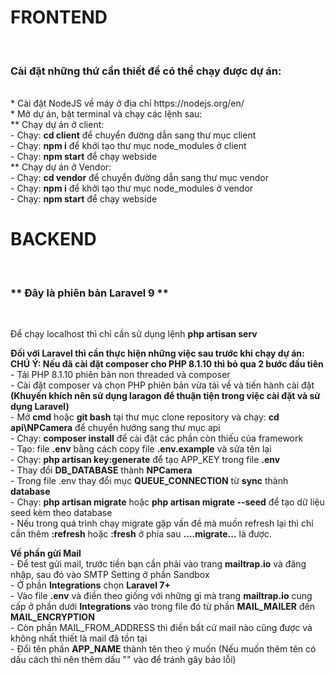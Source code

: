 <h1>FRONTEND</h1><br>
<h3>Cài đặt những thứ cần thiết để có thể chạy được dự án:</h3> <br>
* Cài đặt NodeJS về máy ở địa chỉ https://nodejs.org/en/ <br>
* Mở dự án, bật terminal và chạy các lệnh sau: <br>
    ** Chạy dự án ở client: <br>
      - Chạy: <b>cd client</b> để chuyển đường dẫn sang thư mục client <br>
      - Chạy: <b>npm i</b> để khởi tạo thư mục node_modules ở client <br>
      - Chạy: <b>npm start</b> để chạy webside <br>
    ** Chạy dự án ở Vendor: <br>
      - Chạy: <b>cd vendor</b> để chuyển đường dẫn sang thư mục vendor <br>
      - Chạy: <b>npm i</b> để khởi tạo thư mục node_modules ở vendor <br>
      - Chạy: <b>npm start</b> để chạy webside <br>

<h1>BACKEND</h1> <br>
<h3>** Đây là phiên bản Laravel 9 **</h3> <br>

Để chạy localhost thì chỉ cần sử dụng lệnh <b>php artisan serv</b><br>

<b>Đối với Laravel thì cần thực hiện những việc sau trước khi chạy dự án:</b><br>
<b>CHÚ Ý: Nếu đã cài đặt composer cho PHP 8.1.10 thì bỏ qua 2 bước đầu tiên</b><br>
      - Tải PHP 8.1.10 phiên bản non threaded và composer <br>
      - Cài đặt composer và chọn PHP phiên bản vừa tải về và tiến hành cài đặt <br>
      <b> (Khuyến khích nên sử dụng laragon để thuận tiện trong việc cài đặt và sử dụng Laravel) </b> <br>
      - Mở <b>cmd</b> hoặc <b>git bash</b> tại thư mục clone repository và chạy: <b>cd api\NPCamera</b> để chuyển hướng sang thư mục api <br>
      - Chạy: <b>composer install</b> để cài đặt các phần còn thiếu của framework <br>
      - Tạo: file <b>.env</b> bằng cách copy file <b>.env.example</b> và sửa tên lại <br>
      - Chạy: <b>php artisan key:generate</b> để tạo APP_KEY trong file <b>.env</b> <br>
      - Thay đổi <b>DB_DATABASE</b> thành <b>NPCamera</b> <br>
      - Trong file .env thay đổi mục <b>QUEUE_CONNECTION</b> từ <b>sync</b> thành <b>database</b><br>
      - Chạy: <b>php artisan migrate</b> hoặc <b>php artisan migrate --seed</b> để tạo dữ liệu seed kèm theo database <br>
      - Nếu trong quá trình chạy migrate gặp vấn đề mà muốn refresh lại thì chỉ cần thêm <b>:refresh</b> hoặc <b>:fresh</b> ở phía sau <b>....migrate...</b> là được.<br>
      
<strong>Về phần gửi Mail</strong><br>
      - Để test gửi mail, trước tiền bạn cần phải vào trang <b>mailtrap.io</b> và đăng nhập, sau đó vào SMTP Setting ở phần Sandbox<br>
      - Ở phần <b>Integrations</b> chọn <b>Laravel 7+</b><br>
      - Vào file <b>.env</b> và điền theo giống với những gì mà trang <b>mailtrap.io</b> cung cấp ở phần dưới <b>Integrations</b> vào trong file đó từ phần <b>MAIL_MAILER</b> đến <b>MAIL_ENCRYPTION</b><br>
      - Còn phần MAIL_FROM_ADDRESS thì điền bất cứ mail nào cũng được và không nhất thiết là mail đã tồn tại<br>
      - Đổi tên phần <b>APP_NAME</b> thành tên theo ý muốn (Nếu muốn thêm tên có dấu cách thì nên thêm dấu "" vào để tránh gây báo lỗi)<br>
